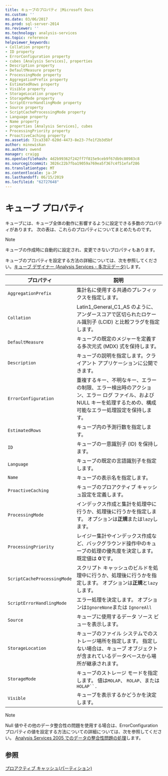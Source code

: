 ```yaml
---
title: キューブのプロパティ |Microsoft Docs
ms.custom: ''
ms.date: 03/06/2017
ms.prod: sql-server-2014
ms.reviewer: ''
ms.technology: analysis-services
ms.topic: reference
helpviewer_keywords:
- Collation property
- ID property
- ErrorConfiguration property
- cubes [Analysis Services], properties
- Description property
- DefaultMeasure property
- ProcessingMode property
- AggregationPrefix property
- EstimatedRows property
- Visible property
- StorageLocation property
- StorageMode property
- ScriptErrorHandlingMode property
- Source property
- ScriptCacheProcessingMode property
- Language property
- Name property
- properties [Analysis Services], cubes
- ProcessingPriority property
- ProactiveCaching property
ms.assetid: 72ca3387-620d-4473-8e23-7fe1f2b3d5bf
author: minewiskan
ms.author: owend
manager: craigg
ms.openlocfilehash: 4d2b99362f242ff7f815e9ceb9f67db9c80983c8
ms.sourcegitcommit: 3026c22b7fba19059a769ea5f367c4f51efaf286
ms.translationtype: MT
ms.contentlocale: ja-JP
ms.lasthandoff: 06/15/2019
ms.locfileid: "62727648"
---
```

# <a name="cube-properties"></a>キューブ プロパティ
  キューブには、キューブ全体の動作に影響するように設定できる多数のプロパティがあります。 次の表は、これらのプロパティについてまとめたものです。  
  
> [!NOTE]  
>  キューブの作成時に自動的に設定され、変更できないプロパティもあります。  
  
 キューブのプロパティを設定する方法の詳細については、次を参照してください。[キューブ デザイナー &#40;Analysis Services - 多次元データ&#41;](../cube-designer-analysis-services-multidimensional-data.md)します。  
  
|プロパティ|説明|  
|--------------|-----------------|  
|`AggregationPrefix`|集計名に使用する共通のプレフィックスを指定します。|  
|`Collation`|Latin1_General_C1_AS のように、アンダースコアで区切られたロケール識別子 (LCID) と比較フラグを指定します。|  
|`DefaultMeasure`|キューブの既定のメジャーを定義する多次元式 (MDX) 式を保持します。|  
|`Description`|キューブの説明を指定します。クライアント アプリケーションに公開できます。|  
|`ErrorConfiguration`|重複するキー、不明なキー、エラーの制限、エラー検出時のアクション、エラー ログ ファイル、および NULL キーを処理するための、構成可能なエラー処理設定を保持します。|  
|`EstimatedRows`|キューブ内の予測行数を指定します。|  
|`ID`|キューブの一意識別子 (ID) を保持します。|  
|`Language`|キューブの既定の言語識別子を指定します。|  
|`Name`|キューブの表示名を指定します。|  
|`ProactiveCaching`|キューブのプロアクティブ キャッシュ設定を定義します。|  
|`ProcessingMode`|インデックス作成と集計を処理中に行うか、処理後に行うかを指定します。 オプションは**正規**または`lazy`します。|  
|`ProcessingPriority`|レイジー集計やインデックス作成など、バックグラウンド操作中のキューブの処理の優先度を決定します。 既定値は **0**です。|  
|`ScriptCacheProcessingMode`|スクリプト キャッシュのビルドを処理中に行うか、処理後に行うかを指定します。 オプションは**正規**と`lazy`します。|  
|`ScriptErrorHandlingMode`|エラー処理を決定します。 オプションは`IgnoreNone`または `IgnoreAll`|  
|`Source`|キューブに使用するデータ ソース ビューを表示します。|  
|`StorageLocation`|キューブのファイル システムでのストレージ場所を指定します。 指定しない場合は、キューブ オブジェクトが含まれているデータベースから場所が継承されます。|  
|`StorageMode`|キューブのストレージ モードを指定します。 値は`MOLAP`、 `ROLAP`、または `HOLAP``.`|  
|`Visible`|キューブを表示するかどうかを決定します。|  
  
> [!NOTE]  
>  Null 値やその他のデータ整合性の問題を使用する場合は、ErrorConfiguration プロパティの値を設定する方法についての詳細については、次を参照してください。 [Analysis Services 2005 でのデータの整合性問題の処理](https://go.microsoft.com/fwlink/?LinkId=81891)します。  
  
## <a name="see-also"></a>参照  
 [プロアクティブ キャッシュ&#40;パーティション&#41;](partitions-proactive-caching.md)  
  
  
